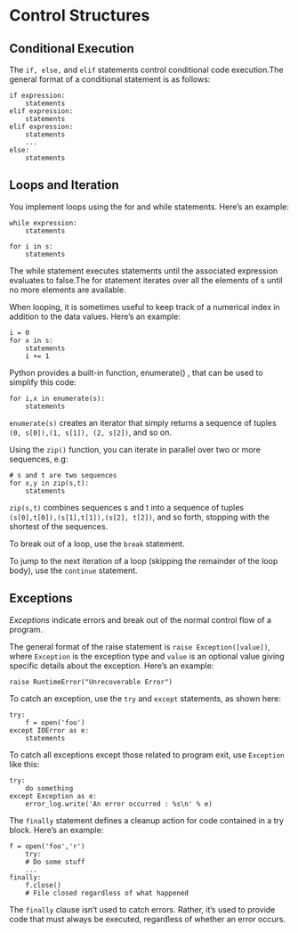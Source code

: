 # Control Structures

## Conditional Execution

The `if, else,` and `elif` statements control conditional code execution.The general format of a conditional statement is as follows:

```
if expression:
	statements
elif expression:
	statements
elif expression:
	statements
	...
else:
	statements
```

## Loops and Iteration
You implement loops using the for and while statements. Here’s an example:

```
while expression:
	statements

for i in s:
	statements
```

The while statement executes statements until the associated expression evaluates to false.The for statement iterates over all the elements of s until no more elements are available.

When looping, it is sometimes useful to keep track of a numerical index in addition to the data values. Here’s an example:

```
i = 0
for x in s:
	statements
	i += 1
```
Python provides a built-in function, enumerate() , that can be used to simplify this code:
```
for i,x in enumerate(s):
	statements
```

`enumerate(s)` creates an iterator that simply returns a sequence of tuples `(0, s[0]),(1, s[1]), (2, s[2])`, and so on.


Using the `zip()` function, you can iterate in parallel over two or more sequences, e.g:
```
# s and t are two sequences
for x,y in zip(s,t):
	statements
```

`zip(s,t)` combines sequences s and t into a sequence of tuples `(s[0],t[0]),(s[1],t[1]),(s[2], t[2])`, and so forth, stopping with the shortest of the sequences.

To break out of a loop, use the `break` statement.

To jump to the next iteration of a loop (skipping the remainder of the loop body), use the `continue` statement.

## Exceptions
*Exceptions* indicate errors and break out of the normal control flow of a program.

The general format of the raise statement is `raise Exception([value])`, where `Exception` is the exception type and `value` is an optional value giving specific details about the exception. Here’s an example:
```
raise RuntimeError("Unrecoverable Error")
```

To catch an exception, use the `try` and `except` statements, as shown here:

```
try:
	f = open('foo')
except IOError as e:
	statements
```

To catch all exceptions except those related to program exit, use `Exception` like this:
```
try:
	do something
except Exception as e:
	error_log.write('An error occurred : %s\n' % e)
```

The `finally` statement defines a cleanup action for code contained in a try block. Here’s an example:

```
f = open('foo','r')
	try:
	# Do some stuff
	...
finally:
	f.close()
	# File closed regardless of what happened
```

The `finally` clause isn’t used to catch errors. Rather, it’s used to provide code that must always be executed, regardless of whether an error occurs.

